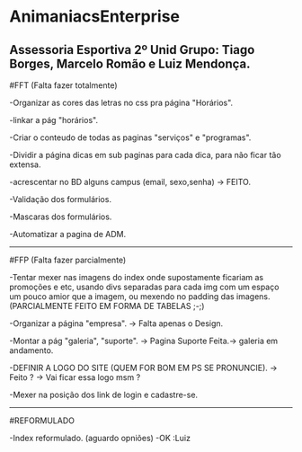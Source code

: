 # AnimaniacsEnterprise
Assessoria Esportiva
2º Unid
Grupo: Tiago Borges, Marcelo Romão e Luiz Mendonça.
-------------------------------------------------------------------------------------------------------------------------------------------------------------------------------------


#FFT (Falta fazer totalmente)


-Organizar as cores das letras no css pra página "Horários".

-linkar a pág "horários".

-Criar o conteudo de todas as paginas "serviços" e "programas".


-Dividir a página dicas em sub paginas para cada dica, para não ficar tão extensa.

-acrescentar no BD  alguns campus (email, sexo,senha) -> FEITO.

-Validação dos formulários.

-Mascaras dos formulários.

-Automatizar a pagina de ADM.




-------------------------------------------------------------------------------------------------------------------------------------------------------------------------------------


#FFP (Falta fazer parcialmente)

-Tentar mexer nas imagens do index onde supostamente ficariam
as promoções e etc, usando divs separadas para cada img
com um espaço um pouco amior que a imagem, ou mexendo no padding das imagens. (PARCIALMENTE FEITO EM FORMA DE TABELAS ;-;)

-Organizar a página "empresa". -> Falta apenas o Design.

-Montar a pág "galeria", "suporte". -> Pagina Suporte Feita.-> galeria em andamento.

-DEFINIR A LOGO DO SITE (QUEM FOR BOM EM PS SE PRONUNCIE). -> Feito ? -> Vai ficar essa logo msm ?

-Mexer na posição dos link de login e cadastre-se.


-------------------------------------------------------------------------------------------------------------------------------------------------------------------------------------


#REFORMULADO

-Index reformulado. (aguardo opniões) 
-OK :Luiz








